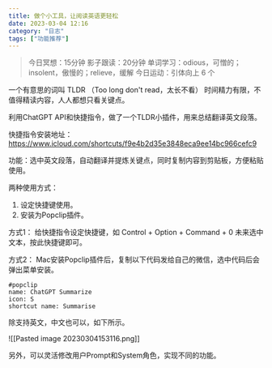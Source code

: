 ```yaml
---
title: 做个小工具，让阅读英语更轻松
date: 2023-03-04 12:16 
category: "日志"
tags: ["功能推荐"]
---
```


> 今日冥想：15分钟
> 影子跟读：20分钟
> 单词学习：odious，可憎的；insolent，傲慢的；relieve，缓解
> 今日运动：引体向上 6 个 

一个有意思的词叫 TLDR （Too long don't read，太长不看）
时间精力有限，不值得精读内容，人人都想只看关键点。

利用ChatGPT API和快捷指令，做了一个TLDR小插件，用来总结翻译英文段落。

快捷指令安装地址：
https://www.icloud.com/shortcuts/f9e4b2d35e3848eca9ee14bc966cefc9

功能：选中英文段落，自动翻译并提炼关键点，同时复制内容到剪贴板，方便粘贴使用。

两种使用方式：
1. 设定快捷键使用。
2. 安装为Popclip插件。

方式1：
给快捷指令设定快捷键，如 Control + Option + Command + 0
未来选中文本，按此快捷键即可。

方式2：
Mac安装Popclip插件后，复制以下代码发给自己的微信，选中代码后会弹出菜单安装。
```
#popclip
name: ChatGPT Summarize
icon: S
shortcut name: Summarise
```

除支持英文，中文也可以，如下所示。

![[Pasted image 20230304153116.png]]

另外，可以灵活修改用户Prompt和System角色，实现不同的功能。